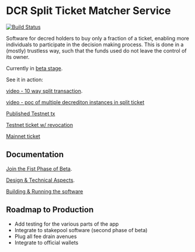 # DCR Split Ticket Matcher Service

[![Build Status](https://travis-ci.org/matheusd/dcr-split-ticket-matcher.svg?branch=master)](https://travis-ci.org/matheusd/dcr-split-ticket-matcher)

Software for decred holders to buy only a fraction of a ticket, enabling more individuals to participate in the decision making process. This is done in a (mostly) trustless way, such that the funds used do not leave the control of its owner.

Currently in [beta stage](/docs/beta.md).

See it in action:

[video - 10 way split transaction](https://streamable.com/9298l).

[video - poc of multiple decrediton instances in split ticket](https://streamable.com/qnfsm)

[Published Testnet tx](https://testnet.dcrdata.org/tx/134c53c84bdf914e21b9fb04dadcbf178e4de4e2b7d225f9c2e91ec5c60787d7)

[Testnet ticket w/ revocation](https://testnet.dcrdata.org/tx/09507fcf111526bb8d7b7a9d9dba5236036b7961644d66087f38ae9f38638cda)

[Mainnet ticket](https://explorer.dcrdata.org/tx/957728a7b3b9ea02338552470535ca67a6bc4379b169959589b8a69060e764a8)

## Documentation

[Join the Fist Phase of Beta](/docs/beta.md).

[Design & Technical Aspects](/docs/design.md).

[Building & Running the software](/docs/building.md)

## Roadmap to Production

- Add testing for the various parts of the app
- Integrate to stakepool software (second phase of beta)
- Plug all fee drain avenues
- Integrate to official wallets
